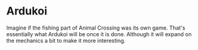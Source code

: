 # Ardukoi

Imagine if the fishing part of Animal Crossing was its own game. That's essentially what Ardukoi will be once it is done. Although it will expand on the mechanics a bit to make it more interesting.
